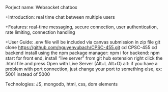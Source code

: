Porject name: Websocket chatbox

+Introduction:
real time chat between multiple users

+Features:
real-time messaging, secure connection, user authentication, rate limiting, connection handling

+User Guide:
.env file will be included via canvas submission in zip file
git clone https://github.com/nguyenvubach/CPSC-455.git
cd CPSC-455
cd backend
install using the npm package manager:
npm i
for backend:
npm start
for front end, install “live server” from git hub extension
right click the .html file and press Open with Live Server (Alt+L Alt+O)
alt: if you have a problem with port connection, just change your port to something else, ex: 5001 instead of 5000

Technologies:
JS, mongodb, html, css, dom elements
